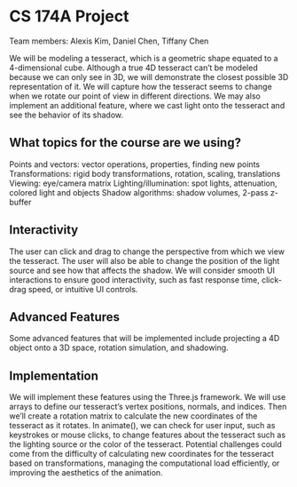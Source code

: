 # CS 174A Project

Team members: Alexis Kim, Daniel Chen, Tiffany Chen


We will be modeling a tesseract, which is a geometric shape equated to a 4-dimensional cube. Although a true 4D tesseract can’t be modeled because we can only see in 3D, we will demonstrate the closest possible 3D representation of it. We will capture how the tesseract seems to change when we rotate our point of view in different directions. We may also implement an additional feature, where we cast light onto the tesseract and see the behavior of its shadow.

## What topics for the course are we using?
Points and vectors: vector operations, properties, finding new points
Transformations: rigid body transformations, rotation, scaling, translations
Viewing: eye/camera matrix
Lighting/illumination: spot lights, attenuation, colored light and objects
Shadow algorithms: shadow volumes, 2-pass z-buffer

## Interactivity
The user can click and drag to change the perspective from which we view the tesseract. The user will also be able to change the position of the light source and see how that affects the shadow. We will consider smooth UI interactions to ensure good interactivity, such as fast response time, click-drag speed, or intuitive UI controls.

## Advanced Features
Some advanced features that will be implemented include projecting a 4D object onto a 3D space, rotation simulation, and shadowing.

## Implementation
We will implement these features using the Three.js framework. We will use arrays to define our tesseract’s vertex positions, normals, and indices. Then we’ll create a rotation matrix to calculate the new coordinates of the tesseract as it rotates. In animate(), we can check for user input, such as keystrokes or mouse clicks, to change features about the tesseract such as the lighting source or the color of the tesseract. Potential challenges could come from the difficulty of calculating new coordinates for the tesseract based on transformations, managing the computational load efficiently, or improving the aesthetics of the animation.
